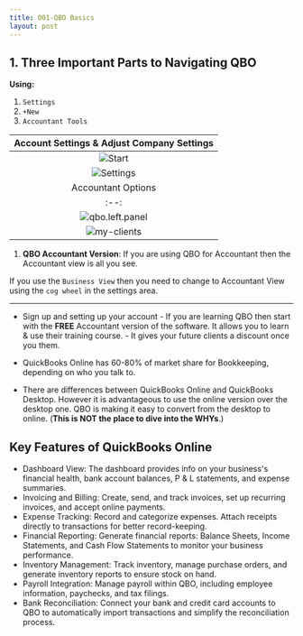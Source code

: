 ```yaml
---
title: 001-QBO Basics
layout: post
---
```



## 1. Three Important Parts to Navigating QBO

**Using:**

1. `Settings`
2. `+New`  
3. `Accountant Tools`

|Account Settings & Adjust Company Settings|
|:-:|
|![Start](/assets/images/1.getting-things-done.BIG.png)|
|![Settings](/assets/images/gear-settings_2024-06-19_09-49-27.png)|
|Accountant Options|
|:--:|
|![qbo.left.panel](/assets/images/qbo.left.panel.png)|
|![my-clients](/assets/images/my-clients-page_2024-06-19_10-09-25.png)|

1. **QBO Accountant Version**: If you are using QBO for Accountant then the Accountant view is all you see.  

If you use the `Business View` then you need to change to Accountant View using the `cog wheel` in the settings area.  

---

- Sign up and setting up your account
      - If you are learning QBO then start with the **FREE** Accountant version of the software. It allows you to learn & use their training course.
      - It gives your future clients a discount once you them.
  
- QuickBooks Online has 60-80% of market share for Bookkeeping, depending on who you talk to.  

- There are differences between QuickBooks Online and QuickBooks Desktop. However it is advantageous to use the online version over the desktop one. QBO is making it easy to convert from the desktop to online. (**This is NOT the place to dive into the WHYs**.)

## Key Features of QuickBooks Online

- Dashboard View: The dashboard provides info on your business's financial health, bank account balances, P & L statements, and expense summaries.  
- Invoicing and Billing: Create, send, and track invoices, set up recurring invoices, and accept online payments.  
- Expense Tracking: Record and categorize expenses. Attach receipts directly to transactions for better record-keeping.  
- Financial Reporting: Generate financial reports: Balance Sheets, Income Statements, and Cash Flow Statements to monitor your business performance.  
- Inventory Management: Track inventory, manage purchase orders, and generate inventory reports to ensure stock on hand.  
- Payroll Integration: Manage payroll within QBO, including employee information, paychecks, and tax filings.  
- Bank Reconciliation: Connect your bank and credit card accounts to QBO to automatically import transactions and simplify the reconciliation process.  

